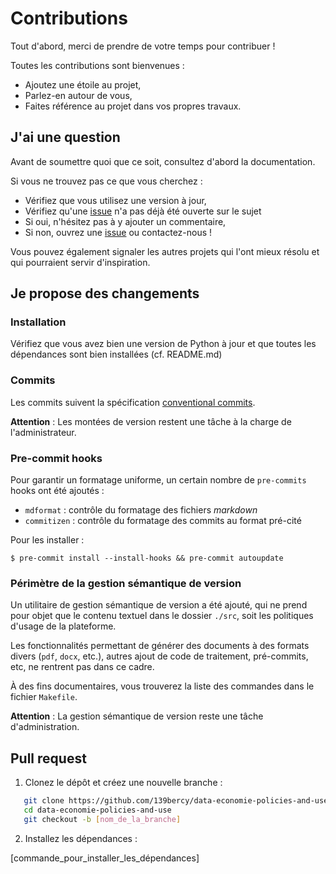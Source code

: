 # Contributions

Tout d'abord, merci de prendre de votre temps pour contribuer !

Toutes les contributions sont bienvenues :

- Ajoutez une étoile au projet,
- Parlez-en autour de vous,
- Faites référence au projet dans vos propres travaux.

## J'ai une question

Avant de soumettre quoi que ce soit, consultez d'abord la documentation.

Si vous ne trouvez pas ce que vous cherchez :

- Vérifiez que vous utilisez une version à jour,
- Vérifiez qu'une [issue](https://github.com/139bercy/data-economie-policies-and-use/issues) n'a pas déjà été ouverte
  sur le sujet
- Si oui, n'hésitez pas à y ajouter un commentaire,
- Si non, ouvrez une [issue](https://github.com/139bercy/data-economie-policies-and-use/issues) ou contactez-nous !

Vous pouvez également signaler les autres projets qui l'ont mieux résolu et qui pourraient servir d'inspiration.

## Je propose des changements

### Installation

Vérifiez que vous avez bien une version de Python à jour et que toutes les dépendances sont bien installées (cf.
README.md)

### Commits

Les commits suivent la spécification [conventional commits](https://www.conventionalcommits.org/fr/v1.0.0/).

**Attention** : Les montées de version restent une tâche à la charge de l'administrateur.

### Pre-commit hooks

Pour garantir un formatage uniforme, un certain nombre de `pre-commits` hooks ont été ajoutés :

- `mdformat` : contrôle du formatage des fichiers _markdown_
- `commitizen` : contrôle du formatage des commits au format pré-cité

Pour les installer :

```
$ pre-commit install --install-hooks && pre-commit autoupdate
```

### Périmètre de la gestion sémantique de version

Un utilitaire de gestion sémantique de version a été ajouté, qui ne prend pour objet que le contenu textuel dans le
dossier `./src`, soit les politiques d'usage de la plateforme.

Les fonctionnalités permettant de générer des documents à des formats divers (`pdf`, `docx`, etc.), autres ajout de code
de traitement, pré-commits, etc, ne rentrent pas dans ce cadre.

À des fins documentaires, vous trouverez la liste des commandes dans le fichier `Makefile`.

**Attention** : La gestion sémantique de version reste une tâche d'administration.

## Pull request

1. Clonez le dépôt et créez une nouvelle branche :

```bash
   git clone https://github.com/139bercy/data-economie-policies-and-use.git
   cd data-economie-policies-and-use
   git checkout -b [nom_de_la_branche]
```

2. Installez les dépendances :

[commande_pour_installer_les_dépendances]
